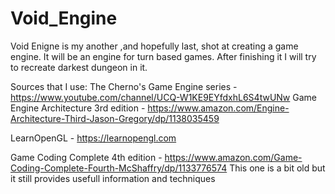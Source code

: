 # Void_Engine
Void Enigne is my another ,and hopefully last, shot at creating a game engine. It will be an engine for turn based games.
After finishing it I will try to recreate darkest dungeon in it.


Sources that I use:
The Cherno's Game Engine series - https://www.youtube.com/channel/UCQ-W1KE9EYfdxhL6S4twUNw
Game Engine Architecture 3rd edition - https://www.amazon.com/Engine-Architecture-Third-Jason-Gregory/dp/1138035459

LearnOpenGL - https://learnopengl.com

Game Coding Complete 4th edition - https://www.amazon.com/Game-Coding-Complete-Fourth-McShaffry/dp/1133776574
This one is a bit old but it still provides usefull information and techniques
